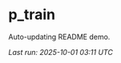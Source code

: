 # p_train

Auto-updating README demo.

<!--START_SECTION:status-->
_Last run: 2025-10-01 03:11 UTC_
<!--END_SECTION:status-->





















































































































































































































































































































































































































































































































































































































































































































































































































































































































































































